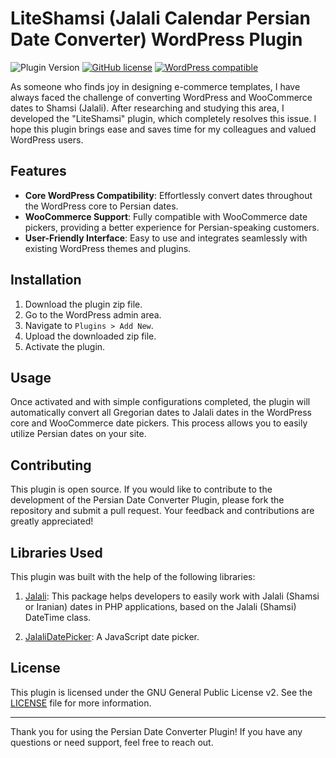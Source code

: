 
# LiteShamsi (Jalali Calendar Persian Date Converter) WordPress Plugin

![Plugin Version](https://img.shields.io/badge/version-1.3.2-blue)
[![GitHub license](https://img.shields.io/badge/license-GPL%202-gold.svg)](https://opensource.org/licenses/GPL-2.0)
[![WordPress compatible](https://img.shields.io/badge/WordPress-6.0%2B-brightgreen.svg)](https://wordpress.org/)

As someone who finds joy in designing e-commerce templates, I have always faced the challenge of converting WordPress and WooCommerce dates to Shamsi (Jalali). After researching and studying this area, I developed the "LiteShamsi" plugin, which completely resolves this issue. I hope this plugin brings ease and saves time for my colleagues and valued WordPress users.

## Features

- **Core WordPress Compatibility**: Effortlessly convert dates throughout the WordPress core to Persian dates.
- **WooCommerce Support**: Fully compatible with WooCommerce date pickers, providing a better experience for Persian-speaking customers.
- **User-Friendly Interface**: Easy to use and integrates seamlessly with existing WordPress themes and plugins.

## Installation

1. Download the plugin zip file.
2. Go to the WordPress admin area.
3. Navigate to `Plugins > Add New`.
4. Upload the downloaded zip file.
5. Activate the plugin.

## Usage

Once activated and with simple configurations completed, the plugin will automatically convert all Gregorian dates to Jalali dates in the WordPress core and WooCommerce date pickers. This process allows you to easily utilize Persian dates on your site.

## Contributing

This plugin is open source. If you would like to contribute to the development of the Persian Date Converter Plugin, please fork the repository and submit a pull request. Your feedback and contributions are greatly appreciated!

## Libraries Used

This plugin was built with the help of the following libraries:

1. [Jalali](https://github.com/rustinm/jalali): This package helps developers to easily work with Jalali (Shamsi or Iranian) dates in PHP applications, based on the Jalali (Shamsi) DateTime class.

2. [JalaliDatePicker](https://github.com/majidh1/JalaliDatePicker): A JavaScript date picker.

## License

This plugin is licensed under the GNU General Public License v2. See the [LICENSE](LICENSE) file for more information.

---

Thank you for using the Persian Date Converter Plugin! If you have any questions or need support, feel free to reach out.
